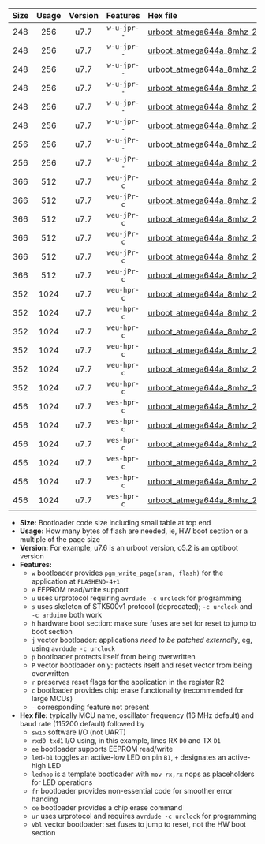 |Size|Usage|Version|Features|Hex file|
|:-:|:-:|:-:|:-:|:--|
|248|256|u7.7|`w-u-jpr--`|[urboot_atmega644a_8mhz_230400bps_swio_rxd0_txd1_led+b0_ur_vbl.hex](https://raw.githubusercontent.com/stefanrueger/urboot.hex/main/mcus/atmega644a/fcpu_8mhz/230400_bps/urboot_atmega644a_8mhz_230400bps_swio_rxd0_txd1_led+b0_ur_vbl.hex)|
|248|256|u7.7|`w-u-jpr--`|[urboot_atmega644a_8mhz_230400bps_swio_rxd0_txd1_led+b7_ur_vbl.hex](https://raw.githubusercontent.com/stefanrueger/urboot.hex/main/mcus/atmega644a/fcpu_8mhz/230400_bps/urboot_atmega644a_8mhz_230400bps_swio_rxd0_txd1_led+b7_ur_vbl.hex)|
|248|256|u7.7|`w-u-jpr--`|[urboot_atmega644a_8mhz_230400bps_swio_rxd0_txd1_lednop_ur_vbl.hex](https://raw.githubusercontent.com/stefanrueger/urboot.hex/main/mcus/atmega644a/fcpu_8mhz/230400_bps/urboot_atmega644a_8mhz_230400bps_swio_rxd0_txd1_lednop_ur_vbl.hex)|
|248|256|u7.7|`w-u-jpr--`|[urboot_atmega644a_8mhz_230400bps_swio_rxd2_txd3_led+b0_ur_vbl.hex](https://raw.githubusercontent.com/stefanrueger/urboot.hex/main/mcus/atmega644a/fcpu_8mhz/230400_bps/urboot_atmega644a_8mhz_230400bps_swio_rxd2_txd3_led+b0_ur_vbl.hex)|
|248|256|u7.7|`w-u-jpr--`|[urboot_atmega644a_8mhz_230400bps_swio_rxd2_txd3_led+b7_ur_vbl.hex](https://raw.githubusercontent.com/stefanrueger/urboot.hex/main/mcus/atmega644a/fcpu_8mhz/230400_bps/urboot_atmega644a_8mhz_230400bps_swio_rxd2_txd3_led+b7_ur_vbl.hex)|
|248|256|u7.7|`w-u-jpr--`|[urboot_atmega644a_8mhz_230400bps_swio_rxd2_txd3_lednop_ur_vbl.hex](https://raw.githubusercontent.com/stefanrueger/urboot.hex/main/mcus/atmega644a/fcpu_8mhz/230400_bps/urboot_atmega644a_8mhz_230400bps_swio_rxd2_txd3_lednop_ur_vbl.hex)|
|256|256|u7.7|`w-u-jPr--`|[urboot_atmega644a_8mhz_230400bps_swio_rxd0_txd1_ur_vbl.hex](https://raw.githubusercontent.com/stefanrueger/urboot.hex/main/mcus/atmega644a/fcpu_8mhz/230400_bps/urboot_atmega644a_8mhz_230400bps_swio_rxd0_txd1_ur_vbl.hex)|
|256|256|u7.7|`w-u-jPr--`|[urboot_atmega644a_8mhz_230400bps_swio_rxd2_txd3_ur_vbl.hex](https://raw.githubusercontent.com/stefanrueger/urboot.hex/main/mcus/atmega644a/fcpu_8mhz/230400_bps/urboot_atmega644a_8mhz_230400bps_swio_rxd2_txd3_ur_vbl.hex)|
|366|512|u7.7|`weu-jPr-c`|[urboot_atmega644a_8mhz_230400bps_swio_rxd0_txd1_ee_led+b0_fr_ce_ur_vbl.hex](https://raw.githubusercontent.com/stefanrueger/urboot.hex/main/mcus/atmega644a/fcpu_8mhz/230400_bps/urboot_atmega644a_8mhz_230400bps_swio_rxd0_txd1_ee_led+b0_fr_ce_ur_vbl.hex)|
|366|512|u7.7|`weu-jPr-c`|[urboot_atmega644a_8mhz_230400bps_swio_rxd0_txd1_ee_led+b7_fr_ce_ur_vbl.hex](https://raw.githubusercontent.com/stefanrueger/urboot.hex/main/mcus/atmega644a/fcpu_8mhz/230400_bps/urboot_atmega644a_8mhz_230400bps_swio_rxd0_txd1_ee_led+b7_fr_ce_ur_vbl.hex)|
|366|512|u7.7|`weu-jPr-c`|[urboot_atmega644a_8mhz_230400bps_swio_rxd0_txd1_ee_lednop_fr_ce_ur_vbl.hex](https://raw.githubusercontent.com/stefanrueger/urboot.hex/main/mcus/atmega644a/fcpu_8mhz/230400_bps/urboot_atmega644a_8mhz_230400bps_swio_rxd0_txd1_ee_lednop_fr_ce_ur_vbl.hex)|
|366|512|u7.7|`weu-jPr-c`|[urboot_atmega644a_8mhz_230400bps_swio_rxd2_txd3_ee_led+b0_fr_ce_ur_vbl.hex](https://raw.githubusercontent.com/stefanrueger/urboot.hex/main/mcus/atmega644a/fcpu_8mhz/230400_bps/urboot_atmega644a_8mhz_230400bps_swio_rxd2_txd3_ee_led+b0_fr_ce_ur_vbl.hex)|
|366|512|u7.7|`weu-jPr-c`|[urboot_atmega644a_8mhz_230400bps_swio_rxd2_txd3_ee_led+b7_fr_ce_ur_vbl.hex](https://raw.githubusercontent.com/stefanrueger/urboot.hex/main/mcus/atmega644a/fcpu_8mhz/230400_bps/urboot_atmega644a_8mhz_230400bps_swio_rxd2_txd3_ee_led+b7_fr_ce_ur_vbl.hex)|
|366|512|u7.7|`weu-jPr-c`|[urboot_atmega644a_8mhz_230400bps_swio_rxd2_txd3_ee_lednop_fr_ce_ur_vbl.hex](https://raw.githubusercontent.com/stefanrueger/urboot.hex/main/mcus/atmega644a/fcpu_8mhz/230400_bps/urboot_atmega644a_8mhz_230400bps_swio_rxd2_txd3_ee_lednop_fr_ce_ur_vbl.hex)|
|352|1024|u7.7|`weu-hpr-c`|[urboot_atmega644a_8mhz_230400bps_swio_rxd0_txd1_ee_led+b0_fr_ce_ur.hex](https://raw.githubusercontent.com/stefanrueger/urboot.hex/main/mcus/atmega644a/fcpu_8mhz/230400_bps/urboot_atmega644a_8mhz_230400bps_swio_rxd0_txd1_ee_led+b0_fr_ce_ur.hex)|
|352|1024|u7.7|`weu-hpr-c`|[urboot_atmega644a_8mhz_230400bps_swio_rxd0_txd1_ee_led+b7_fr_ce_ur.hex](https://raw.githubusercontent.com/stefanrueger/urboot.hex/main/mcus/atmega644a/fcpu_8mhz/230400_bps/urboot_atmega644a_8mhz_230400bps_swio_rxd0_txd1_ee_led+b7_fr_ce_ur.hex)|
|352|1024|u7.7|`weu-hpr-c`|[urboot_atmega644a_8mhz_230400bps_swio_rxd0_txd1_ee_lednop_fr_ce_ur.hex](https://raw.githubusercontent.com/stefanrueger/urboot.hex/main/mcus/atmega644a/fcpu_8mhz/230400_bps/urboot_atmega644a_8mhz_230400bps_swio_rxd0_txd1_ee_lednop_fr_ce_ur.hex)|
|352|1024|u7.7|`weu-hpr-c`|[urboot_atmega644a_8mhz_230400bps_swio_rxd2_txd3_ee_led+b0_fr_ce_ur.hex](https://raw.githubusercontent.com/stefanrueger/urboot.hex/main/mcus/atmega644a/fcpu_8mhz/230400_bps/urboot_atmega644a_8mhz_230400bps_swio_rxd2_txd3_ee_led+b0_fr_ce_ur.hex)|
|352|1024|u7.7|`weu-hpr-c`|[urboot_atmega644a_8mhz_230400bps_swio_rxd2_txd3_ee_led+b7_fr_ce_ur.hex](https://raw.githubusercontent.com/stefanrueger/urboot.hex/main/mcus/atmega644a/fcpu_8mhz/230400_bps/urboot_atmega644a_8mhz_230400bps_swio_rxd2_txd3_ee_led+b7_fr_ce_ur.hex)|
|352|1024|u7.7|`weu-hpr-c`|[urboot_atmega644a_8mhz_230400bps_swio_rxd2_txd3_ee_lednop_fr_ce_ur.hex](https://raw.githubusercontent.com/stefanrueger/urboot.hex/main/mcus/atmega644a/fcpu_8mhz/230400_bps/urboot_atmega644a_8mhz_230400bps_swio_rxd2_txd3_ee_lednop_fr_ce_ur.hex)|
|456|1024|u7.7|`wes-hpr-c`|[urboot_atmega644a_8mhz_230400bps_swio_rxd0_txd1_ee_led+b0_fr_ce.hex](https://raw.githubusercontent.com/stefanrueger/urboot.hex/main/mcus/atmega644a/fcpu_8mhz/230400_bps/urboot_atmega644a_8mhz_230400bps_swio_rxd0_txd1_ee_led+b0_fr_ce.hex)|
|456|1024|u7.7|`wes-hpr-c`|[urboot_atmega644a_8mhz_230400bps_swio_rxd0_txd1_ee_led+b7_fr_ce.hex](https://raw.githubusercontent.com/stefanrueger/urboot.hex/main/mcus/atmega644a/fcpu_8mhz/230400_bps/urboot_atmega644a_8mhz_230400bps_swio_rxd0_txd1_ee_led+b7_fr_ce.hex)|
|456|1024|u7.7|`wes-hpr-c`|[urboot_atmega644a_8mhz_230400bps_swio_rxd0_txd1_ee_lednop_fr_ce.hex](https://raw.githubusercontent.com/stefanrueger/urboot.hex/main/mcus/atmega644a/fcpu_8mhz/230400_bps/urboot_atmega644a_8mhz_230400bps_swio_rxd0_txd1_ee_lednop_fr_ce.hex)|
|456|1024|u7.7|`wes-hpr-c`|[urboot_atmega644a_8mhz_230400bps_swio_rxd2_txd3_ee_led+b0_fr_ce.hex](https://raw.githubusercontent.com/stefanrueger/urboot.hex/main/mcus/atmega644a/fcpu_8mhz/230400_bps/urboot_atmega644a_8mhz_230400bps_swio_rxd2_txd3_ee_led+b0_fr_ce.hex)|
|456|1024|u7.7|`wes-hpr-c`|[urboot_atmega644a_8mhz_230400bps_swio_rxd2_txd3_ee_led+b7_fr_ce.hex](https://raw.githubusercontent.com/stefanrueger/urboot.hex/main/mcus/atmega644a/fcpu_8mhz/230400_bps/urboot_atmega644a_8mhz_230400bps_swio_rxd2_txd3_ee_led+b7_fr_ce.hex)|
|456|1024|u7.7|`wes-hpr-c`|[urboot_atmega644a_8mhz_230400bps_swio_rxd2_txd3_ee_lednop_fr_ce.hex](https://raw.githubusercontent.com/stefanrueger/urboot.hex/main/mcus/atmega644a/fcpu_8mhz/230400_bps/urboot_atmega644a_8mhz_230400bps_swio_rxd2_txd3_ee_lednop_fr_ce.hex)|

- **Size:** Bootloader code size including small table at top end
- **Usage:** How many bytes of flash are needed, ie, HW boot section or a multiple of the page size
- **Version:** For example, u7.6 is an urboot version, o5.2 is an optiboot version
- **Features:**
  + `w` bootloader provides `pgm_write_page(sram, flash)` for the application at `FLASHEND-4+1`
  + `e` EEPROM read/write support
  + `u` uses urprotocol requiring `avrdude -c urclock` for programming
  + `s` uses skeleton of STK500v1 protocol (deprecated); `-c urclock` and `-c arduino` both work
  + `h` hardware boot section: make sure fuses are set for reset to jump to boot section
  + `j` vector bootloader: applications *need to be patched externally*, eg, using `avrdude -c urclock`
  + `p` bootloader protects itself from being overwritten
  + `P` vector bootloader only: protects itself and reset vector from being overwritten
  + `r` preserves reset flags for the application in the register R2
  + `c` bootloader provides chip erase functionality (recommended for large MCUs)
  + `-` corresponding feature not present
- **Hex file:** typically MCU name, oscillator frequency (16 MHz default) and baud rate (115200 default) followed by
  + `swio` software I/O (not UART)
  + `rxd0 txd1` I/O using, in this example, lines RX `D0` and TX `D1`
  + `ee` bootloader supports EEPROM read/write
  + `led-b1` toggles an active-low LED on pin `B1`, `+` designates an active-high LED
  + `lednop` is a template bootloader with `mov rx,rx` nops as placeholders for LED operations
  + `fr` bootloader provides non-essential code for smoother error handing
  + `ce` bootloader provides a chip erase command
  + `ur` uses urprotocol and requires `avrdude -c urclock` for programming
  + `vbl` vector bootloader: set fuses to jump to reset, not the HW boot section
